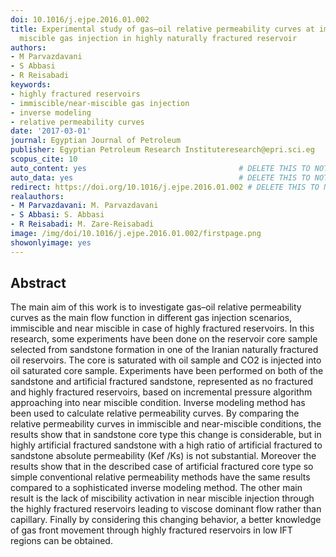 ```yaml
---
doi: 10.1016/j.ejpe.2016.01.002
title: Experimental study of gas–oil relative permeability curves at immiscible/near
  miscible gas injection in highly naturally fractured reservoir
authors:
- M Parvazdavani
- S Abbasi
- R Reisabadi
keywords:
- highly fractured reservoirs
- immiscible/near-miscible gas injection
- inverse modeling
- relative permeability curves
date: '2017-03-01'
journal: Egyptian Journal of Petroleum
publisher: Egyptian Petroleum Research Instituteresearch@epri.sci.eg
scopus_cite: 10
auto_content: yes                                  # DELETE THIS TO NOT AUTO GENERATE CONTENT
auto_data: yes                                     # DELETE THIS TO NOT AUTO GENERATE METADATA
redirect: https://doi.org/10.1016/j.ejpe.2016.01.002 # DELETE THIS TO NOT REDIRECT
realauthors:
- M Parvazdavani: M. Parvazdavani
- S Abbasi: S. Abbasi
- R Reisabadi: M. Zare-Reisabadi
image: /img/doi/10.1016/j.ejpe.2016.01.002/firstpage.png
showonlyimage: yes
---
```



## Abstract
The main aim of this work is to investigate gas–oil relative permeability curves as the main flow function in different gas injection scenarios, immiscible and near miscible in case of highly fractured reservoirs. In this research, some experiments have been done on the reservoir core sample selected from sandstone formation in one of the Iranian naturally fractured oil reservoirs. The core is saturated with oil sample and CO2 is injected into oil saturated core sample. Experiments have been performed on both of the sandstone and artificial fractured sandstone, represented as no fractured and highly fractured reservoirs, based on incremental pressure algorithm approaching into near miscible condition. Inverse modeling method has been used to calculate relative permeability curves. By comparing the relative permeability curves in immiscible and near-miscible conditions, the results show that in sandstone core type this change is considerable, but in highly artificial fractured sandstone with a high ratio of artificial fractured to sandstone absolute permeability (Kef /Ks) is not substantial. Moreover the results show that in the described case of artificial fractured core type so simple conventional relative permeability methods have the same results compared to a sophisticated inverse modeling method. The other main result is the lack of miscibility activation in near miscible injection through the highly fractured reservoirs leading to viscose dominant flow rather than capillary. Finally by considering this changing behavior, a better knowledge of gas front movement through highly fractured reservoirs in low IFT regions can be obtained.
